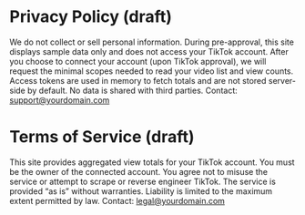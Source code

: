 # Privacy Policy (draft)
We do not collect or sell personal information. During pre-approval, this site displays sample data only and does not access your TikTok account. After you choose to connect your account (upon TikTok approval), we will request the minimal scopes needed to read your video list and view counts. Access tokens are used in memory to fetch totals and are not stored server-side by default. No data is shared with third parties. Contact: support@yourdomain.com

# Terms of Service (draft)
This site provides aggregated view totals for your TikTok account. You must be the owner of the connected account. You agree not to misuse the service or attempt to scrape or reverse engineer TikTok. The service is provided “as is” without warranties. Liability is limited to the maximum extent permitted by law. Contact: legal@yourdomain.com
